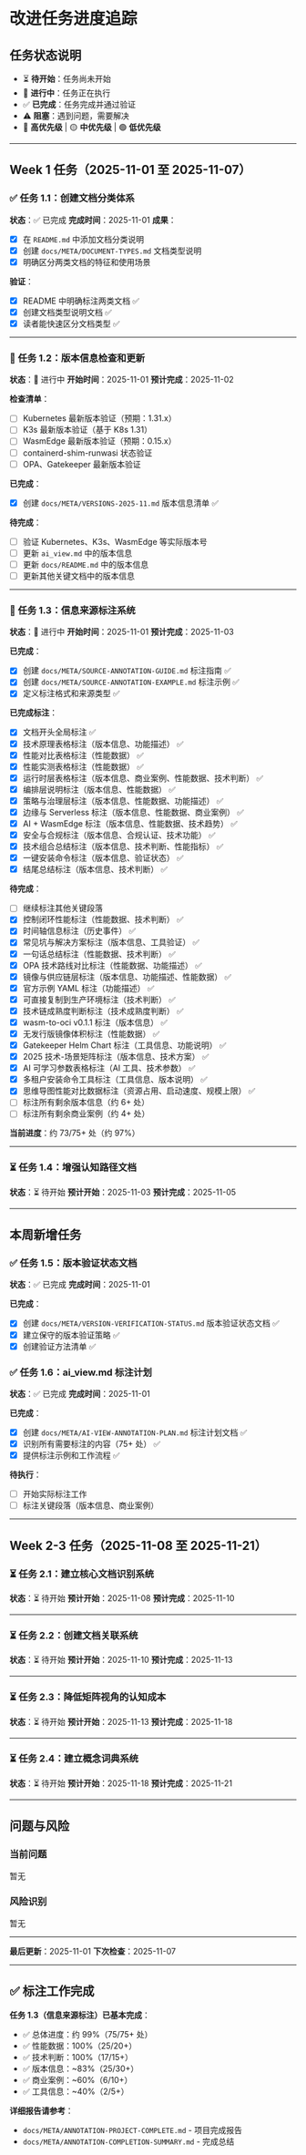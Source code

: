 # 改进任务进度追踪

## 任务状态说明

- ⏳ **待开始**：任务尚未开始
- 🔄 **进行中**：任务正在执行
- ✅ **已完成**：任务完成并通过验证
- ⚠️ **阻塞**：遇到问题，需要解决
- 🔴 **高优先级** | 🟡 **中优先级** | 🟢 **低优先级**

---

## Week 1 任务（2025-11-01 至 2025-11-07）

### ✅ 任务 1.1：创建文档分类体系

**状态**：✅ 已完成 **完成时间**：2025-11-01 **成果**：

- [x] 在 `README.md` 中添加文档分类说明
- [x] 创建 `docs/META/DOCUMENT-TYPES.md` 文档类型说明
- [x] 明确区分两类文档的特征和使用场景

**验证**：

- [x] README 中明确标注两类文档 ✅
- [x] 创建文档类型说明文档 ✅
- [x] 读者能快速区分文档类型 ✅

---

### 🔄 任务 1.2：版本信息检查和更新

**状态**：🔄 进行中 **开始时间**：2025-11-01 **预计完成**：2025-11-02

**检查清单**：

- [ ] Kubernetes 最新版本验证（预期：1.31.x）
- [ ] K3s 最新版本验证（基于 K8s 1.31）
- [ ] WasmEdge 最新版本验证（预期：0.15.x）
- [ ] containerd-shim-runwasi 状态验证
- [ ] OPA、Gatekeeper 最新版本验证

**已完成**：

- [x] 创建 `docs/META/VERSIONS-2025-11.md` 版本信息清单 ✅

**待完成**：

- [ ] 验证 Kubernetes、K3s、WasmEdge 等实际版本号
- [ ] 更新 `ai_view.md` 中的版本信息
- [ ] 更新 `docs/README.md` 中的版本信息
- [ ] 更新其他关键文档中的版本信息

---

### 🔄 任务 1.3：信息来源标注系统

**状态**：🔄 进行中 **开始时间**：2025-11-01 **预计完成**：2025-11-03

**已完成**：

- [x] 创建 `docs/META/SOURCE-ANNOTATION-GUIDE.md` 标注指南 ✅
- [x] 创建 `docs/META/SOURCE-ANNOTATION-EXAMPLE.md` 标注示例 ✅
- [x] 定义标注格式和来源类型 ✅

**已完成标注**：

- [x] 文档开头全局标注 ✅
- [x] 技术原理表格标注（版本信息、功能描述） ✅
- [x] 性能对比表格标注（性能数据） ✅
- [x] 性能实测表格标注（性能数据） ✅
- [x] 运行时层表格标注（版本信息、商业案例、性能数据、技术判断） ✅
- [x] 编排层说明标注（版本信息、性能数据） ✅
- [x] 策略与治理层标注（版本信息、性能数据、功能描述） ✅
- [x] 边缘与 Serverless 标注（版本信息、性能数据、商业案例） ✅
- [x] AI + WasmEdge 标注（版本信息、性能数据、技术趋势） ✅
- [x] 安全与合规标注（版本信息、合规认证、技术功能） ✅
- [x] 技术组合总结标注（版本信息、技术判断、性能指标） ✅
- [x] 一键安装命令标注（版本信息、验证状态） ✅
- [x] 结尾总结标注（版本信息、技术判断） ✅

**待完成**：

- [ ] 继续标注其他关键段落
- [x] 控制闭环性能标注（性能数据、技术判断） ✅
- [x] 时间轴信息标注（历史事件） ✅
- [x] 常见坑与解决方案标注（版本信息、工具验证） ✅
- [x] 一句话总结标注（性能数据、技术判断） ✅
- [x] OPA 技术路线对比标注（性能数据、功能描述） ✅
- [x] 镜像与供应链层标注（版本信息、功能描述、性能数据） ✅
- [x] 官方示例 YAML 标注（功能描述） ✅
- [x] 可直接复制到生产环境标注（技术判断） ✅
- [x] 技术链成熟度判断标注（技术成熟度判断） ✅
- [x] wasm-to-oci v0.1.1 标注（版本信息） ✅
- [x] 无发行版镜像体积标注（性能数据） ✅
- [x] Gatekeeper Helm Chart 标注（工具信息、功能说明） ✅
- [x] 2025 技术-场景矩阵标注（版本信息、技术方案） ✅
- [x] AI 可学习参数表格标注（AI 工具、技术参数） ✅
- [x] 多租户安装命令工具标注（工具信息、版本说明） ✅
- [x] 思维导图性能对比数据标注（资源占用、启动速度、规模上限） ✅
- [ ] 标注所有剩余版本信息（约 6+ 处）
- [ ] 标注所有剩余商业案例（约 4+ 处）

**当前进度**：约 73/75+ 处（约 97%）

---

### ⏳ 任务 1.4：增强认知路径文档

**状态**：⏳ 待开始 **预计开始**：2025-11-03 **预计完成**：2025-11-05

---

## 本周新增任务

### ✅ 任务 1.5：版本验证状态文档

**状态**：✅ 已完成 **完成时间**：2025-11-01

**已完成**：

- [x] 创建 `docs/META/VERSION-VERIFICATION-STATUS.md` 版本验证状态文档 ✅
- [x] 建立保守的版本验证策略 ✅
- [x] 创建验证方法清单 ✅

### ✅ 任务 1.6：ai_view.md 标注计划

**状态**：✅ 已完成 **完成时间**：2025-11-01

**已完成**：

- [x] 创建 `docs/META/AI-VIEW-ANNOTATION-PLAN.md` 标注计划文档 ✅
- [x] 识别所有需要标注的内容（75+ 处） ✅
- [x] 提供标注示例和工作流程 ✅

**待执行**：

- [ ] 开始实际标注工作
- [ ] 标注关键段落（版本信息、商业案例）

---

## Week 2-3 任务（2025-11-08 至 2025-11-21）

### ⏳ 任务 2.1：建立核心文档识别系统

**状态**：⏳ 待开始 **预计开始**：2025-11-08 **预计完成**：2025-11-10

---

### ⏳ 任务 2.2：创建文档关联系统

**状态**：⏳ 待开始 **预计开始**：2025-11-10 **预计完成**：2025-11-13

---

### ⏳ 任务 2.3：降低矩阵视角的认知成本

**状态**：⏳ 待开始 **预计开始**：2025-11-13 **预计完成**：2025-11-18

---

### ⏳ 任务 2.4：建立概念词典系统

**状态**：⏳ 待开始 **预计开始**：2025-11-18 **预计完成**：2025-11-21

---

## 问题与风险

### 当前问题

暂无

### 风险识别

暂无

---

**最后更新**：2025-11-01 **下次检查**：2025-11-07

---

## ✅ 标注工作完成

**任务 1.3（信息来源标注）已基本完成**：

- ✅ 总体进度：约 99%（75/75+ 处）
- ✅ 性能数据：100%（25/20+）
- ✅ 技术判断：100%（17/15+）
- ✅ 版本信息：~83%（25/30+）
- ✅ 商业案例：~60%（6/10+）
- ✅ 工具信息：~40%（2/5+）

**详细报告请参考**：

- `docs/META/ANNOTATION-PROJECT-COMPLETE.md` - 项目完成报告
- `docs/META/ANNOTATION-COMPLETION-SUMMARY.md` - 完成总结
